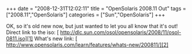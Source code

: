 +++
date = "2008-12-31T12:02:11"
title = "OpenSolaris 2008.11 Out"
tags = ["2008.11","OpenSolaris"]
categories = ["Sun","OpenSolaris"]
+++

OK, so it's old new now, but just wanted to let you all know that it's out!
Direct link to the iso:
[ http://dlc.sun.com/osol/opensolaris/2008/11/osol-0811.iso][1]
What's new link:
[ http://www.opensolaris.com/learn/features/whats-new/200811/][2]

  [1]: http://dlc.sun.com/osol/opensolaris/2008/11/osol-0811.iso
  [2]: http://www.opensolaris.com/learn/features/whats-new/200811/
